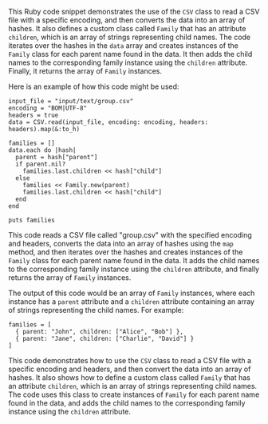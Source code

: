 This Ruby code snippet demonstrates the use of the `CSV` class to read a CSV file with a specific encoding, and then converts the data into an array of hashes. It also defines a custom class called `Family` that has an attribute `children`, which is an array of strings representing child names. The code iterates over the hashes in the `data` array and creates instances of the `Family` class for each parent name found in the data. It then adds the child names to the corresponding family instance using the `children` attribute. Finally, it returns the array of `Family` instances.

Here is an example of how this code might be used:
```
input_file = "input/text/group.csv"
encoding = "BOM|UTF-8"
headers = true
data = CSV.read(input_file, encoding: encoding, headers: headers).map(&:to_h)

families = []
data.each do |hash|
  parent = hash["parent"]
  if parent.nil?
    families.last.children << hash["child"]
  else
    families << Family.new(parent)
    families.last.children << hash["child"]
  end
end

puts families
```
This code reads a CSV file called "group.csv" with the specified encoding and headers, converts the data into an array of hashes using the `map` method, and then iterates over the hashes and creates instances of the `Family` class for each parent name found in the data. It adds the child names to the corresponding family instance using the `children` attribute, and finally returns the array of `Family` instances.

The output of this code would be an array of `Family` instances, where each instance has a `parent` attribute and a `children` attribute containing an array of strings representing the child names. For example:
```
families = [
  { parent: "John", children: ["Alice", "Bob"] },
  { parent: "Jane", children: ["Charlie", "David"] }
]
```
This code demonstrates how to use the `CSV` class to read a CSV file with a specific encoding and headers, and then convert the data into an array of hashes. It also shows how to define a custom class called `Family` that has an attribute `children`, which is an array of strings representing child names. The code uses this class to create instances of `Family` for each parent name found in the data, and adds the child names to the corresponding family instance using the `children` attribute.